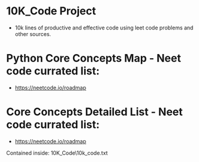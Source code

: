 
# 10K_Code Project
- 10k lines of productive and effective code using leet code problems and other sources.

# Python Core Concepts Map - Neet code currated list: 
- https://neetcode.io/roadmap

# Core Concepts Detailed List - Neet code currated list:
- https://neetcode.io/roadmap

Contained inside: 10K_Code\10k_code.txt

